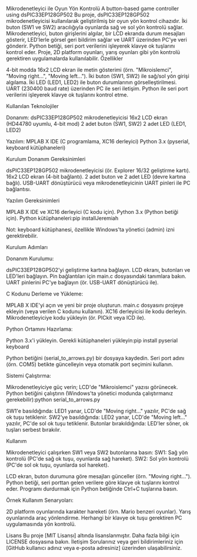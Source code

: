 Mikrodenetleyici ile Oyun Yön Kontrolü
A button-based game controller using dsPIC33EP128GP502
Bu proje, dsPIC33EP128GP502 mikrodenetleyicisi kullanılarak geliştirilmiş bir oyun yön kontrol cihazıdır. İki buton (SW1 ve SW2) aracılığıyla oyunlarda sağ ve sol yön kontrolü sağlar. Mikrodenetleyici, buton girişlerini algılar, bir LCD ekranda durum mesajları gösterir, LED'lerle görsel geri bildirim sağlar ve UART üzerinden PC'ye veri gönderir. Python betiği, seri port verilerini işleyerek klavye ok tuşlarını kontrol eder. Proje, 2D platform oyunları, yarış oyunları gibi yön kontrolü gerektiren uygulamalarda kullanılabilir.
Özellikler

4-bit modda 16x2 LCD ekran ile metin gösterimi (örn. "Mikroislemci", "Moving right...", "Moving left...").
İki buton (SW1, SW2) ile sağ/sol yön girişi algılama.
İki LED (LED1, LED2) ile buton durumlarının görselleştirilmesi.
UART (230400 baud rate) üzerinden PC ile seri iletişim.
Python ile seri port verilerini işleyerek klavye ok tuşlarını kontrol etme.

Kullanılan Teknolojiler

Donanım:
dsPIC33EP128GP502 mikrodenetleyicisi
16x2 LCD ekran (HD44780 uyumlu, 4-bit mod)
2 adet buton (SW1, SW2)
2 adet LED (LED1, LED2)


Yazılım:
MPLAB X IDE (C programlama, XC16 derleyici)
Python 3.x (pyserial, keyboard kütüphaneleri)



Kurulum
Donanım Gereksinimleri

dsPIC33EP128GP502 mikrodenetleyicisi (ör. Explorer 16/32 geliştirme kartı).
16x2 LCD ekran (4-bit bağlantı).
2 adet buton ve 2 adet LED (devre kartına bağlı).
USB-UART dönüştürücü veya mikrodenetleyicinin UART pinleri ile PC bağlantısı.

Yazılım Gereksinimleri

MPLAB X IDE ve XC16 derleyici (C kodu için).
Python 3.x (Python betiği için).
Python kütüphaneleri:pip installJeremiah

Not: keyboard kütüphanesi, özellikle Windows'ta yönetici (admin) izni gerektirebilir.

Kurulum Adımları

Donanım Kurulumu:

dsPIC33EP128GP502'yi geliştirme kartına bağlayın.
LCD ekranı, butonları ve LED'leri bağlayın. Pin bağlantıları için main.c dosyasındaki tanımlara bakın.
UART pinlerini PC'ye bağlayın (ör. USB-UART dönüştürücü ile).


C Kodunu Derleme ve Yükleme:

MPLAB X IDE'yi açın ve yeni bir proje oluşturun.
main.c dosyasını projeye ekleyin (veya verilen C kodunu kullanın).
XC16 derleyicisi ile kodu derleyin.
Mikrodenetleyiciye kodu yükleyin (ör. PICkit veya ICD ile).


Python Ortamını Hazırlama:

Python 3.x'i yükleyin.
Gerekli kütüphaneleri yükleyin:pip install pyserial keyboard


Python betiğini (serial_to_arrows.py) bir dosyaya kaydedin.
Seri port adını (örn. COM5) betikte güncelleyin veya otomatik port seçimini kullanın.


Sistemi Çalıştırma:

Mikrodenetleyiciye güç verin; LCD'de "Mikroislemci" yazısı görünecek.
Python betiğini çalıştırın (Windows'ta yönetici modunda çalıştırmanız gerekebilir):python serial_to_arrows.py


SW1'e basıldığında: LED1 yanar, LCD'de "Moving right..." yazılır, PC'de sağ ok tuşu tetiklenir.
SW2'ye basıldığında: LED2 yanar, LCD'de "Moving left..." yazılır, PC'de sol ok tuşu tetiklenir.
Butonlar bırakıldığında: LED'ler söner, ok tuşları serbest bırakılır.



Kullanım

Mikrodenetleyici çalışırken SW1 veya SW2 butonlarına basın:
SW1: Sağ yön kontrolü (PC'de sağ ok tuşu, oyunlarda sağ hareket).
SW2: Sol yön kontrolü (PC'de sol ok tuşu, oyunlarda sol hareket).


LCD ekran, buton durumuna göre mesajları günceller (örn. "Moving right...").
Python betiği, seri porttan gelen verilere göre klavye ok tuşlarını kontrol eder.
Programı durdurmak için Python betiğinde Ctrl+C tuşlarına basın.

Örnek Kullanım Senaryoları:

2D platform oyunlarında karakter hareketi (örn. Mario benzeri oyunlar).
Yarış oyunlarında araç yönlendirme.
Herhangi bir klavye ok tuşu gerektiren PC uygulamasında yön kontrolü.

Lisans
Bu proje [MIT Lisansı] altında lisanslanmıştır. Daha fazla bilgi için LICENSE dosyasına bakın.
İletişim
Sorularınız veya geri bildirimleriniz için [GitHub kullanıcı adınız veya e-posta adresiniz] üzerinden ulaşabilirsiniz.
